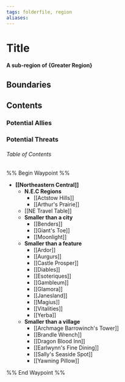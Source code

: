 ```yaml
---
tags: folderfile, region
aliases:
---
```

# Title
#### A sub-region of {Greater Region}
## Boundaries
## Contents
### Potential Allies
### Potential Threats
###### Table of Contents
%% Begin Waypoint %%
- **[[Northeastern Central]]**
	- **N.E.C Regions**
		- [[Actstow Hills]]
		- [[Arthur's Prairie]]
	- [[NE Travel Table]]
	- **Smaller than a city**
		- [[Benders]]
		- [[Giant's Toe]]
		- [[Moonlight]]
	- **Smaller than a feature**
		- [[Ardor]]
		- [[Aurgurs]]
		- [[Castle Prosper]]
		- [[Diables]]
		- [[Esoteriques]]
		- [[Gambleum]]
		- [[Glamora]]
		- [[Janesland]]
		- [[Magius]]
		- [[Vitalities]]
		- [[Yerba]]
	- **Smaller than a village**
		- [[Archmage Barrowinch's Tower]]
		- [[Brandle Wrench]]
		- [[Dragon Blood Inn]]
		- [[Earlwynn's Fine Dining]]
		- [[Sally's Seaside Spot]]
		- [[Yawning Pillow]]

%% End Waypoint %%
